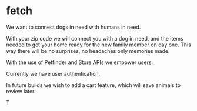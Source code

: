 # fetch

We want to connect dogs in need with humans in need. 

With your zip code we will connect you with a dog in need, and the items needed to get your home ready for the new family member on day one. This way there will be no surprises, no headaches only memories made. 

With the use of Petfinder and Store APIs we empower users.  

Currently we have user authentication.

In future builds we wish to add a cart feature, which will save animals to review later. 

T
